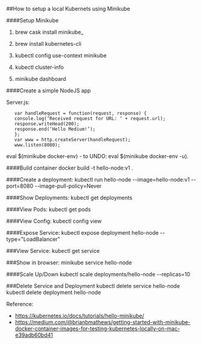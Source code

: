##How to setup a local Kubernets using Minikube


####Setup Minikube

1. brew cask install minikube_

2. brew install kubernetes-cli

3. kubectl config use-context minikube

4. kubectl cluster-info

5. minikube dashboard


####Create a simple NodeJS app

Server.js:

```var http = require(‘http’);
   var handleRequest = function(request, response) {
   console.log(‘Received request for URL: ‘ + request.url);
   response.writeHead(200);
   response.end(‘Hello Medium!’);
   };
   var www = http.createServer(handleRequest);
   www.listen(8080);
   ```
   
       
eval $(minikube docker-env)   - to UNDO: eval $(minikube docker-env -u).


####Build container
docker build -t hello-node:v1 .


####Create a deployment: 
kubectl run hello-node --image=hello-node:v1 --port=8080 --image-pull-policy=Never

####Show Deployments:
kubectl get deployments

####View Pods:
kubectl get pods

####View Config:
kubectl config view

####Expose Service:
kubectl expose deployment hello-node --type="LoadBalancer"

###View Service:
kubectl get service

###Show in browser:
minikube service hello-node

####Scale Up/Down
kubectl scale deployments/hello-node --replicas=10

###Delete Service and Deployment
kubectl delete service hello-node
kubectl delete deployment hello-node

Reference:

* https://kubernetes.io/docs/tutorials/hello-minikube/
* https://medium.com/@brianbmathews/getting-started-with-minikube-docker-container-images-for-testing-kubernetes-locally-on-mac-e39adb60bd41
 



